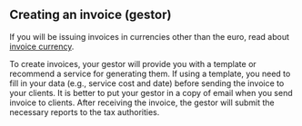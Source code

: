 ## Creating an invoice (gestor)

If you will be issuing invoices in currencies other than the euro, read about [invoice currency](#invoice-currency).

To create invoices, your gestor will provide you with a template or recommend a service for generating them. If using a
template, you need to fill in your data (e.g., service cost and date) before sending the invoice to your clients. It
is better to put your gestor in a copy of email when you send invoice to clients. After receiving the invoice, the 
gestor will submit the necessary reports to the tax authorities.
